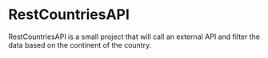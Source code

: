 # RestCountriesAPI

RestCountriesAPI is a small project that will call an external API and filter the data based on the continent of the country.
